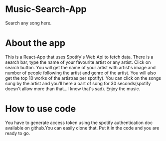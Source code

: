 # Music-Search-App
Search any song here.

# About the app
This is a React-App that uses Spotify's Web Api to fetch data. There is a search bar, type the name of your favourite artist or any artist. Click on search button. You will get the name of your artist with artist's image and number of people following the artist and genre of the artist. You will also get the top 10 works of the artist(as per spotify). You can click on the songs sung by the artist and you'll here a oart of song for 30 seconds(spotify doesn't allow more than that...I know that's sad). Enjoy the music.

# How to use code
You have to generate access token using the spotify authentication doc available on github.You can easily clone that. Put it in the code and you are ready to go.
